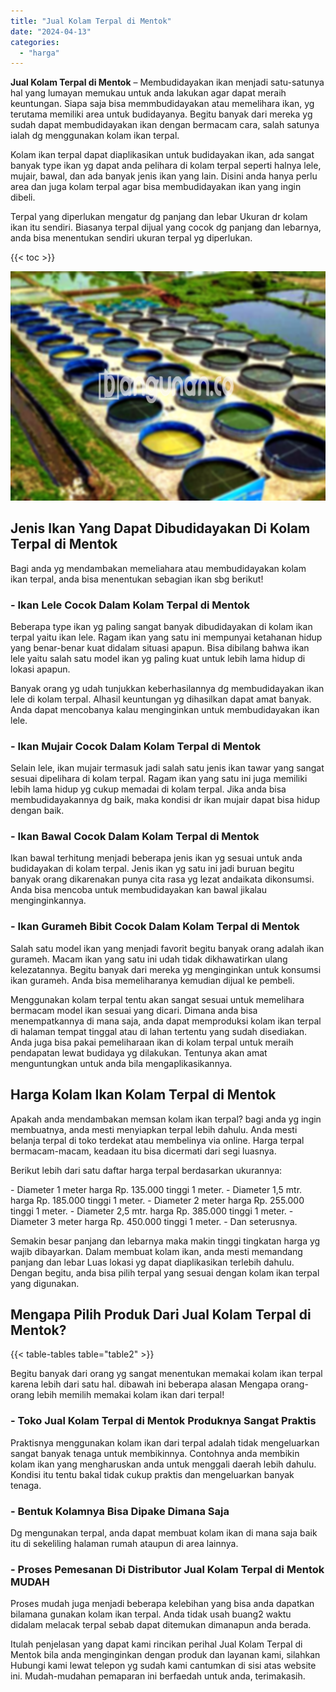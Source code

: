 ```yaml
---
title: "Jual Kolam Terpal di Mentok"
date: "2024-04-13"
categories: 
  - "harga"
---
```


**Jual Kolam Terpal di Mentok** – Membudidayakan ikan menjadi satu-satunya hal yang lumayan memukau untuk anda lakukan agar dapat meraih keuntungan. Siapa saja bisa memmbudidayakan atau memelihara ikan, yg terutama memiliki area untuk budidayanya. Begitu banyak dari mereka yg sudah dapat membudidayakan ikan dengan bermacam cara, salah satunya ialah dg menggunakan kolam ikan terpal.

Kolam ikan terpal dapat diaplikasikan untuk budidayakan ikan, ada sangat banyak type ikan yg dapat anda pelihara di kolam terpal seperti halnya lele, mujair, bawal, dan ada banyak jenis ikan yang lain. Disini anda hanya perlu area dan juga kolam terpal agar bisa membudidayakan ikan yang ingin dibeli.

Terpal yang diperlukan mengatur dg panjang dan lebar Ukuran dr kolam ikan itu sendiri. Biasanya terpal dijual yang cocok dg panjang dan lebarnya, anda bisa menentukan sendiri ukuran terpal yg diperlukan.

{{< toc >}}

![Jual Kolam Terpal di Mentok](/images/jual-kolam-terpal-33.png)

## Jenis Ikan Yang Dapat Dibudidayakan Di Kolam Terpal di Mentok

Bagi anda yg mendambakan memeliahara atau membudidayakan kolam ikan terpal, anda bisa menentukan sebagian ikan sbg berikut!

### \- Ikan Lele Cocok Dalam Kolam Terpal di Mentok

Beberapa type ikan yg paling sangat banyak dibudidayakan di kolam ikan terpal yaitu ikan lele. Ragam ikan yang satu ini mempunyai ketahanan hidup yang benar-benar kuat didalam situasi apapun. Bisa dibilang bahwa ikan lele yaitu salah satu model ikan yg paling kuat untuk lebih lama hidup di lokasi apapun.

Banyak orang yg udah tunjukkan keberhasilannya dg membudidayakan ikan lele di kolam terpal. Alhasil keuntungan yg dihasilkan dapat amat banyak. Anda dapat mencobanya kalau menginginkan untuk membudidayakan ikan lele.

### \- Ikan Mujair Cocok Dalam Kolam Terpal di Mentok

Selain lele, ikan mujair termasuk jadi salah satu jenis ikan tawar yang sangat sesuai dipelihara di kolam terpal. Ragam ikan yang satu ini juga memiliki lebih lama hidup yg cukup memadai di kolam terpal. Jika anda bisa membudidayakannya dg baik, maka kondisi dr ikan mujair dapat bisa hidup dengan baik.

### \- Ikan Bawal Cocok Dalam Kolam Terpal di Mentok

Ikan bawal terhitung menjadi beberapa jenis ikan yg sesuai untuk anda budidayakan di kolam terpal. Jenis ikan yg satu ini jadi buruan begitu banyak orang dikarenakan punya cita rasa yg lezat andaikata dikonsumsi. Anda bisa mencoba untuk membudidayakan kan bawal jikalau menginginkannya.

### \- Ikan Gurameh Bibit Cocok Dalam Kolam Terpal di Mentok

Salah satu model ikan yang menjadi favorit begitu banyak orang adalah ikan gurameh. Macam ikan yang satu ini udah tidak dikhawatirkan ulang kelezatannya. Begitu banyak dari mereka yg menginginkan untuk konsumsi ikan gurameh. Anda bisa memeliharanya kemudian dijual ke pembeli.

Menggunakan kolam terpal tentu akan sangat sesuai untuk memelihara bermacam model ikan sesuai yang dicari. Dimana anda bisa menempatkannya di mana saja, anda dapat memproduksi kolam ikan terpal di halaman tempat tinggal atau di lahan tertentu yang sudah disediakan. Anda juga bisa pakai pemeliharaan ikan di kolam terpal untuk meraih pendapatan lewat budidaya yg dilakukan. Tentunya akan amat menguntungkan untuk anda bila mengaplikasikannya.

## Harga Kolam Ikan Kolam Terpal di Mentok

Apakah anda mendambakan memsan kolam ikan terpal? bagi anda yg ingin membuatnya, anda mesti menyiapkan terpal lebih dahulu. Anda mesti belanja terpal di toko terdekat atau membelinya via online. Harga terpal bermacam-macam, keadaan itu bisa dicermati dari segi luasnya.

Berikut lebih dari satu daftar harga terpal berdasarkan ukurannya:

\- Diameter 1 meter harga Rp. 135.000 tinggi 1 meter. - Diameter 1,5 mtr. harga Rp. 185.000 tinggi 1 meter. - Diameter 2 meter harga Rp. 255.000 tinggi 1 meter. - Diameter 2,5 mtr. harga Rp. 385.000 tinggi 1 meter. - Diameter 3 meter harga Rp. 450.000 tinggi 1 meter. - Dan seterusnya.

Semakin besar panjang dan lebarnya maka makin tinggi tingkatan harga yg wajib dibayarkan. Dalam membuat kolam ikan, anda mesti memandang panjang dan lebar Luas lokasi yg dapat diaplikasikan terlebih dahulu. Dengan begitu, anda bisa pilih terpal yang sesuai dengan kolam ikan terpal yang digunakan.

## Mengapa Pilih Produk Dari Jual Kolam Terpal di Mentok?

{{< table-tables table="table2" >}}

Begitu banyak dari orang yg sangat menentukan memakai kolam ikan terpal karena lebih dari satu hal. dibawah ini beberapa alasan Mengapa orang-orang lebih memilih memakai kolam ikan dari terpal!

### \- Toko Jual Kolam Terpal di Mentok Produknya Sangat Praktis

Praktisnya menggunakan kolam ikan dari terpal adalah tidak mengeluarkan sangat banyak tenaga untuk membikinnya. Contohnya anda membikin kolam ikan yang mengharuskan anda untuk menggali daerah lebih dahulu. Kondisi itu tentu bakal tidak cukup praktis dan mengeluarkan banyak tenaga.

### \- Bentuk Kolamnya Bisa Dipake Dimana Saja

Dg mengunakan terpal, anda dapat membuat kolam ikan di mana saja baik itu di sekeliling halaman rumah ataupun di area lainnya.

### \- Proses Pemesanan Di Distributor Jual Kolam Terpal di Mentok MUDAH

Proses mudah juga menjadi beberapa kelebihan yang bisa anda dapatkan bilamana gunakan kolam ikan terpal. Anda tidak usah buang2 waktu didalam melacak terpal sebab dapat ditemukan dimanapun anda berada.

Itulah penjelasan yang dapat kami rincikan perihal Jual Kolam Terpal di Mentok bila anda menginginkan dengan produk dan layanan kami, silahkan Hubungi kami lewat telepon yg sudah kami cantumkan di sisi atas website ini. Mudah-mudahan pemaparan ini berfaedah untuk anda, terimakasih.

